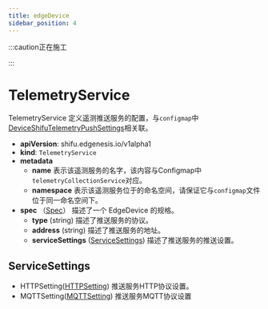 ```yaml
---
title: edgeDevice
sidebar_position: 4
---
```


:::caution正在施工

:::

# TelemetryService
TelemetryService 定义遥测推送服务的配置，与`configmap`中[DeviceShifuTelemetryPushSettings](deviceshifu-configmap.md#DeviceShifuTelemetryPushSettings)相关联。

- **apiVersion**: shifu.edgenesis.io/v1alpha1
- **kind**: `TelemetryService`
- **metadata**
  - **name** 
    表示该遥测服务的名字，该内容与Configmap中`telemetryCollectionService`对应。
  - **namespace**
    表示该遥测服务位于的命名空间，请保证它与`configmap`文件位于同一命名空间下。
- **spec** （[Spec](#edgedevicespec)）
  描述了一个 EdgeDevice 的规格。
  - **type** (string)
  描述了推送服务的协议。
  - **address** (string)
  描述了推送服务的地址。
  - **serviceSettings** ([ServiceSettings](#servicesettings))
  描述了推送服务的推送设置。

## ServiceSettings
- HTTPSetting([HTTPSetting](edgedevice.md#protocolsettings))
  推送服务HTTP协议设置。
- MQTTSetting([MQTTSetting](edgedevice.md#protocolsettings))
  推送服务MQTT协议设置